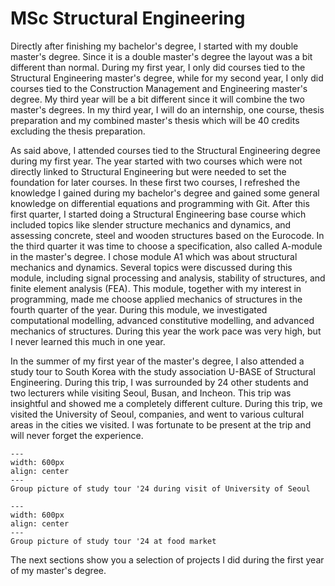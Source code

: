 # MSc Structural Engineering

Directly after finishing my bachelor's degree, I started with my double master's degree. Since it is a double master's degree the layout was a bit different than normal. During my first year, I only did courses tied to the Structural Engineering master's degree, while for my second year, I only did courses tied to the Construction Management and Engineering master's degree. My third year will be a bit different since it will combine the two master's degrees. In my third year, I will do an internship, one course, thesis preparation and my combined master's thesis which will be 40 credits excluding the thesis preparation.

As said above, I attended courses tied to the Structural Engineering degree during my first year. The year started with two courses which were not directly linked to Structural Engineering but were needed to set the foundation for later courses. In these first two courses, I refreshed the knowledge I gained during my bachelor's degree and gained some general knowledge on differential equations and programming with Git. After this first quarter, I started doing a Structural Engineering base course which included topics like slender structure mechanics and dynamics, and assessing concrete, steel and wooden structures based on the Eurocode. In the third quarter it was time to choose a specification, also called A-module in the master's degree. I chose module A1 which was about structural mechanics and dynamics. Several topics were discussed during this module, including signal processing and analysis, stability of structures, and finite element analysis (FEA). This module, together with my interest in programming, made me choose applied mechanics of structures in the fourth quarter of the year. During this module, we investigated computational modelling, advanced constitutive modelling, and advanced mechanics of structures. During this year the work pace was very high, but I never learned this much in one year.

In the summer of my first year of the master's degree, I also attended a study tour to South Korea with the study association U-BASE of Structural Engineering. During this trip, I was surrounded by 24 other students and two lecturers while visiting Seoul, Busan, and Incheon. This trip was insightful and showed me a completely different culture. During this trip, we visited the University of Seoul, companies, and went to various cultural areas in the cities we visited. I was fortunate to be present at the trip and will never forget the experience.

```{figure} ../../figures/MSc/ST24_Seoul_CV.jpeg
---
width: 600px
align: center
---
Group picture of study tour '24 during visit of University of Seoul
```

```{figure} ../../figures/MSc/ST24_Seoul_Market.jpg
---
width: 600px
align: center
---
Group picture of study tour '24 at food market
```

The next sections show you a selection of projects I did during the first year of my master's degree.